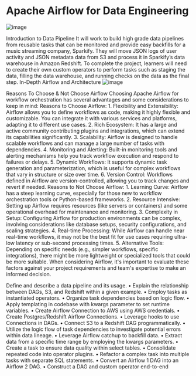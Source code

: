 # Apache Airflow for Data Engineering
![image](https://github.com/rganesh203/Apache-Airflow/assets/68594076/b5dbf7c8-78a6-435f-bd06-591be33e7a18)

Introduction to Data Pipeline
   It will work to build high grade data pipelines from reusable tasks that can be
monitored and provide easy backfills for a music streaming company, Sparkify. They will move JSON logs
of user activity and JSON metadata data from S3 and process it in Sparkify’s data warehouse in Amazon
Redshift. To complete the project, learners will need to create their own custom operators to perform tasks
such as staging the data, filling the data warehouse, and running checks on the data as the final step.
In-Depth Airflow and Architecture
![image](https://github.com/user-attachments/assets/cdd66201-ef2b-4599-9737-256459611dd9)

Reasons To Choose & Not Choose Airflow
    Choosing Apache Airflow for workflow orchestration has several advantages and some considerations to keep in mind:
    Reasons to Choose Airflow:
    1.	Flexibility and Extensibility: Airflow allows you to define workflows as code, making it highly flexible and customizable. You can integrate it with various services and platforms, adapting it to different use cases.
    2.	Rich Ecosystem: It has a large and active community contributing plugins and integrations, which can extend its capabilities significantly.
    3.	Scalability: Airflow is designed to handle scalable workflows and can manage a large number of tasks with dependencies.
    4.	Monitoring and Alerting: Built-in monitoring tools and alerting mechanisms help you track workflow execution and respond to failures or delays.
    5.	Dynamic Workflows: It supports dynamic task generation and parameterization, which is useful for complex workflows that vary in structure or size over time.
    6.	Version Control: Workflows defined in Airflow are version-controlled, allowing you to track changes and revert if needed.
    Reasons to Not Choose Airflow:
    1.	Learning Curve: Airflow has a steep learning curve, especially for those new to workflow orchestration tools or Python-based frameworks.
    2.	Resource Intensive: Setting up Airflow requires resources (like servers or containers) and some operational overhead for maintenance and monitoring.
    3.	Complexity in Setup: Configuring Airflow for production environments can be complex, involving considerations like database setups, security configurations, and scaling strategies.
    4.	Real-time Processing: While Airflow can handle near real-time workflows, it may not be the best fit for use cases requiring ultra-low latency or sub-second processing times.
    5.	Alternative Tools: Depending on specific needs (e.g., simpler workflows, specific integrations), there might be more lightweight or specialized tools that could be more suitable.
    When considering Airflow, it's important to evaluate these factors against your project requirements and team's expertise to make an informed decision.


Define and describe a data pipeline and its usage.
• Explain the relationship between DAGs, S3, and Redshift within a given example.
• Employ tasks as instantiated operators.
• Organize task dependencies based on logic flow.
• Apply templating in codebase with kwargs parameter to set runtime variables.
• Create Airflow Connection to AWS using AWS credentials.
• Create Postgres/Redshift Airflow Connections.
• Leverage hooks to use Connections in DAGs.
• Connect S3 to a Redshift DAG programmatically.
• Utilize the logic flow of task dependencies to investigate potential errors within data lineage.
• Leverage Airflow catchup to backfill data.
• Extract data from a specific time range by employing the kwargs parameters.
• Create a task to ensure data quality within select tables.
• Consolidate repeated code into operator plugins.
• Refactor a complex task into multiple tasks with separate SQL statements.
• Convert an Airflow 1 DAG into an Airflow 2 DAG.
• Construct a DAG and custom operator end-to-end


